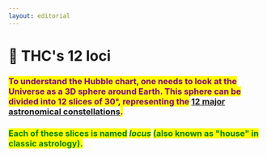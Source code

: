 ```yaml
---
layout: editorial
---
```


# 🔋 THC's 12 loci

### <mark style="color:purple;">To understand the Hubble chart, one needs to look at the Universe as a 3D sphere around  Earth. This sphere can be divided into 12 slices of 30°, representing the</mark> [12 major astronomical constellations](../constellations/)<mark style="color:purple;">.</mark>&#x20;

### <mark style="color:green;">Each of these slices is named</mark> <mark style="color:green;"></mark>_<mark style="color:green;">locus</mark>_ <mark style="color:green;"></mark><mark style="color:green;">(also known as "house" in classic astrology).</mark>
